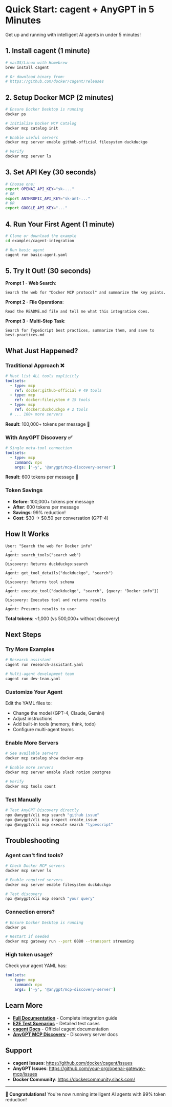 # Quick Start: cagent + AnyGPT in 5 Minutes

Get up and running with intelligent AI agents in under 5 minutes!

## 1. Install cagent (1 minute)

```bash
# macOS/Linux with Homebrew
brew install cagent

# Or download binary from:
# https://github.com/docker/cagent/releases
```

## 2. Setup Docker MCP (2 minutes)

```bash
# Ensure Docker Desktop is running
docker ps

# Initialize Docker MCP Catalog
docker mcp catalog init

# Enable useful servers
docker mcp server enable github-official filesystem duckduckgo

# Verify
docker mcp server ls
```

## 3. Set API Key (30 seconds)

```bash
# Choose one:
export OPENAI_API_KEY="sk-..."
# OR
export ANTHROPIC_API_KEY="sk-ant-..."
# OR
export GOOGLE_API_KEY="..."
```

## 4. Run Your First Agent (1 minute)

```bash
# Clone or download the example
cd examples/cagent-integration

# Run basic agent
cagent run basic-agent.yaml
```

## 5. Try It Out! (30 seconds)

**Prompt 1 - Web Search**:

```
Search the web for "Docker MCP protocol" and summarize the key points.
```

**Prompt 2 - File Operations**:

```
Read the README.md file and tell me what this integration does.
```

**Prompt 3 - Multi-Step Task**:

```
Search for TypeScript best practices, summarize them, and save to best-practices.md
```

## What Just Happened?

### Traditional Approach ❌

```yaml
# Must list ALL tools explicitly
toolsets:
  - type: mcp
    ref: docker:github-official # 49 tools
  - type: mcp
    ref: docker:filesystem # 15 tools
  - type: mcp
    ref: docker:duckduckgo # 2 tools
  # ... 100+ more servers
```

**Result**: 100,000+ tokens per message 💸

### With AnyGPT Discovery ✅

```yaml
# Single meta-tool connection
toolsets:
  - type: mcp
    command: npx
    args: ['-y', '@anygpt/mcp-discovery-server']
```

**Result**: 600 tokens per message 🎉

### Token Savings

- **Before**: 100,000+ tokens per message
- **After**: 600 tokens per message
- **Savings**: 99% reduction!
- **Cost**: $30 → $0.50 per conversation (GPT-4)

## How It Works

```
User: "Search the web for Docker info"
  ↓
Agent: search_tools("search web")
  ↓
Discovery: Returns duckduckgo:search
  ↓
Agent: get_tool_details("duckduckgo", "search")
  ↓
Discovery: Returns tool schema
  ↓
Agent: execute_tool("duckduckgo", "search", {query: "Docker info"})
  ↓
Discovery: Executes tool and returns results
  ↓
Agent: Presents results to user
```

**Total tokens**: ~1,000 (vs 500,000+ without discovery)

## Next Steps

### Try More Examples

```bash
# Research assistant
cagent run research-assistant.yaml

# Multi-agent development team
cagent run dev-team.yaml
```

### Customize Your Agent

Edit the YAML files to:

- Change the model (GPT-4, Claude, Gemini)
- Adjust instructions
- Add built-in tools (memory, think, todo)
- Configure multi-agent teams

### Enable More Servers

```bash
# See available servers
docker mcp catalog show docker-mcp

# Enable more servers
docker mcp server enable slack notion postgres

# Verify
docker mcp tools count
```

### Test Manually

```bash
# Test AnyGPT Discovery directly
npx @anygpt/cli mcp search "github issue"
npx @anygpt/cli mcp inspect create_issue
npx @anygpt/cli mcp execute search "typescript"
```

## Troubleshooting

### Agent can't find tools?

```bash
# Check Docker MCP servers
docker mcp server ls

# Enable required servers
docker mcp server enable filesystem duckduckgo

# Test discovery
npx @anygpt/cli mcp search "your query"
```

### Connection errors?

```bash
# Ensure Docker Desktop is running
docker ps

# Restart if needed
docker mcp gateway run --port 8080 --transport streaming
```

### High token usage?

Check your agent YAML has:

```yaml
toolsets:
  - type: mcp
    command: npx
    args: ['-y', '@anygpt/mcp-discovery-server']
```

## Learn More

- **[Full Documentation](./README.md)** - Complete integration guide
- **[E2E Test Scenarios](./E2E-TEST-SCENARIO.md)** - Detailed test cases
- **[cagent Docs](https://github.com/docker/cagent)** - Official cagent documentation
- **[AnyGPT MCP Discovery](../../packages/mcp-discovery-server/README.md)** - Discovery server docs

## Support

- **cagent Issues**: https://github.com/docker/cagent/issues
- **AnyGPT Issues**: https://github.com/your-org/openai-gateway-mcp/issues
- **Docker Community**: https://dockercommunity.slack.com/

---

**🎉 Congratulations!** You're now running intelligent AI agents with 99% token reduction!
